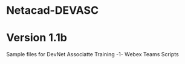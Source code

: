 # Netacad-DEVASC
# Version 1.1b
Sample files for DevNet Associatte Training
-1- Webex Teams Scripts

